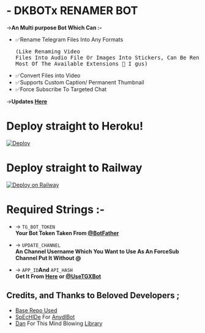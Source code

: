 # - DKBOTx RENAMER BOT

 
->**An Multi purpose Bot Which Can :-**
* ✅Rename Telegram Files Into Any Formats <pre>(Like Renaming Video Files Into Audio File Or Images Into Stickers, Can Be Rename Any File To Most Of The Available Extensions 🤔 I gus) </pre>
* ✅Convert Files into Video
* ✅Supports Custom Caption/ Permanent Thumbnail
* ✅Force Subscribe To Targeted Chat

->**Updates [Here](https://telegram.dog/dk_botx)** 

# Deploy straight to Heroku!

[![Deploy](https://www.herokucdn.com/deploy/button.svg)](https://heroku.com/deploy?template=https://github.com/MOH-NIHAAL/pro)

# Deploy straight to Railway

[![Deploy on Railway](https://railway.app/button.svg)](https://railway.app/new/template/NRttne?referralCode=KcNPrd)
# Required Strings :-

* -> `TG_BOT_TOKEN`<br> **Your Bot Token Taken From [@BotFather](https://t.me/botfather)**

* -> `UPDATE_CHANNEL`<br> **An Channel Username Which You Want to Use As An ForceSub Channel Put It Without @**

* -> `APP_ID`__And__ `API_HASH`<br>**Get It From [Here](http://www.my.telegram.org) or [@UseTGXBot](http://www.telegram.dog/UseTGXBot)**

## Credits, and Thanks to Beloved Developers ;

* [Base Repo Used](https://github.com/No-OnE-Kn0wS-Me/FileRenameBot)
* [SpEcHlDe](https://telegram.dog/SpEcHlDe) For [AnydlBot](https://github.com/SpEcHiDe/AnyDLBot)
* [Dan](https://github.com/delivrance) For This Mind Blowing [Library](https://github.com/pyrogram/pyrogram)
